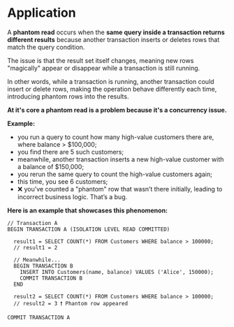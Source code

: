 # Application
A **phantom read** occurs when the **same query inside a transaction returns different results** because another transaction inserts or deletes rows that match the query condition.

The issue is that the result set itself changes, meaning new rows "magically" appear or disappear while a transaction is still running.

In other words, while a transaction is running, another transaction could insert or delete rows, making the operation behave differently each time, introducing phantom rows into the results.

**At it's core a phantom read is a problem because it's a concurrency issue.**

**Example:**
- you run a query to count how many high-value customers there are, where balance > $100,000;
- you find there are 5 such customers;
- meanwhile, another transaction inserts a new high-value customer with a balance of $150,000;
- you rerun the same query to count the high-value customers again;
- this time, you see 6 customers;
- ❌ you’ve counted a "phantom" row that wasn’t there initially, leading to incorrect business logic. That’s a bug.

**Here is an example that showcases this phenomenon:**

```
// Transaction A
BEGIN TRANSACTION A (ISOLATION LEVEL READ COMMITTED)

  result1 = SELECT COUNT(*) FROM Customers WHERE balance > 100000;
  // result1 = 2

  // Meanwhile...
  BEGIN TRANSACTION B
    INSERT INTO Customers(name, balance) VALUES ('Alice', 150000);
    COMMIT TRANSACTION B
  END

  result2 = SELECT COUNT(*) FROM Customers WHERE balance > 100000;
  // result2 = 3 ❗ Phantom row appeared

COMMIT TRANSACTION A
```